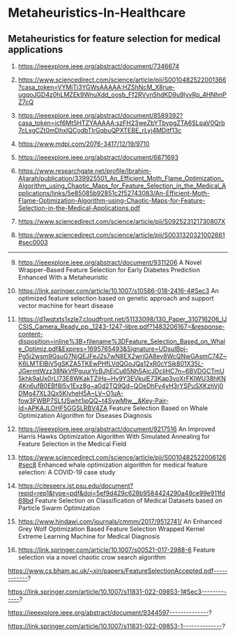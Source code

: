 # Metaheuristics-In-Healthcare
## Metaheuristics for feature selection for medical applications

1. https://ieeexplore.ieee.org/abstract/document/7346674

2. https://www.sciencedirect.com/science/article/pii/S0010482522001366?casa_token=VYMiTi3YGWsAAAAA:HZShNcM_X8rue-ugqoJGD4z0hLMZEk9WnuXdd_oosb_Ff2RVyn5hdKD9u9lyvRp_4HNhnPZ7cQ

3. https://ieeexplore.ieee.org/abstract/document/8589392?casa_token=icf6Mt5HTZYAAAAA:szFH23weZbYTbypgZTA6SLpaV0Qrb7cLxgCZt0mDhxIQCodbTIrGqbuQPXTEBE_rLyj4MDitf13c

4. https://www.mdpi.com/2076-3417/12/19/9710

5. https://ieeexplore.ieee.org/abstract/document/6871693

6. https://www.researchgate.net/profile/Ibrahim-Aljarah/publication/339925501_An_Efficient_Moth_Flame_Optimization_Algorithm_using_Chaotic_Maps_for_Feature_Selection_in_the_Medical_Applications/links/5e85085b92851c2f52743083/An-Efficient-Moth-Flame-Optimization-Algorithm-using-Chaotic-Maps-for-Feature-Selection-in-the-Medical-Applications.pdf

7. https://www.sciencedirect.com/science/article/pii/S092523121730807X

8. https://www.sciencedirect.com/science/article/pii/S0031320321002661#sec0003

********************************************************************************************************************************************************************************************
9. https://ieeexplore.ieee.org/abstract/document/9311206
A Novel Wrapper–Based Feature Selection for Early Diabetes Prediction Enhanced With a Metaheuristic

10. https://link.springer.com/article/10.1007/s10586-018-2416-4#Sec3
An optimized feature selection based on genetic approach and support vector machine for heart disease

11. https://d1wqtxts1xzle7.cloudfront.net/51133098/130_Paper_310716206_IJCSIS_Camera_Ready_pp._1243-1247-libre.pdf?1483206167=&response-content-disposition=inline%3B+filename%3DFeature_Selection_Based_on_Whale_Optimiz.pdf&Expires=1695765493&Signature=UDsuIBpj-Pg5i2wsm9GsuG7NjQEJFeJ2s7wN8EX2wrjGA8ey8WcQNwGAsmC74Z~K6LMTElBiV5gSKZA5TKEwPHfLVdQGoJQa12xR0cYSik801X35L-JGermtWzz38NkVfPguurYcBJhEjCu65Nh5AjcJDcljHC7n~6BVDGCTmU5khk9aUx0rLI73E8WKakTZiHs~Hv9Y3EVkuIE73Kap3voXrFKIWU38hKN4Kn6ufB0EBf8I5v1Exz8g~a0d2TQ9Qd~QOeDhFy4yH3rYSPuSXKzhVj0DMg47XL3Qx5KlyheH5A~LV~O1uA-fow3FWBP7SLfJSwht1jpQQ~t4SywMlw__&Key-Pair-Id=APKAJLOHF5GGSLRBV4ZA
Feature Selection Based on Whale Optimization Algorithm for Diseases Diagnosis

12. https://ieeexplore.ieee.org/abstract/document/9217516
An Improved Harris Hawks Optimization Algorithm With Simulated Annealing for Feature Selection in the Medical Field

13. https://www.sciencedirect.com/science/article/pii/S0010482522006126#sec8
Enhanced whale optimization algorithm for medical feature selection: A COVID-19 case study

14. https://citeseerx.ist.psu.edu/document?repid=rep1&type=pdf&doi=5ef9d429c628b9584424290a48ce99e911fd69bd
Feature Selection on Classification of Medical Datasets based on Particle Swarm Optimization

15. https://www.hindawi.com/journals/cmmm/2017/9512741/
An Enhanced Grey Wolf Optimization Based Feature Selection Wrapped Kernel Extreme Learning Machine for Medical Diagnosis

16. https://link.springer.com/article/10.1007/s00521-017-2988-6
Feature selection via a novel chaotic crow search algorithm

https://www.cs.bham.ac.uk/~xin/papers/FeatureSelectionAccepted.pdf------------?

https://link.springer.com/article/10.1007/s11831-022-09853-1#Sec3-------------?

https://ieeexplore.ieee.org/abstract/document/9344597--------------?

https://link.springer.com/article/10.1007/s11831-022-09853-1--------------?


